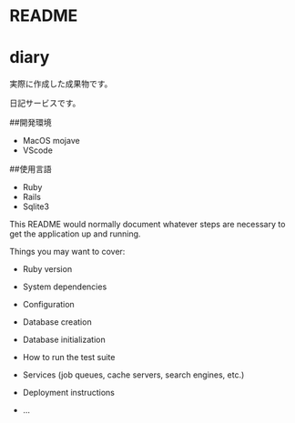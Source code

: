# README

# diary
実際に作成した成果物です。

日記サービスです。

##開発環境
- MacOS mojave
- VScode

##使用言語
- Ruby
- Rails
- Sqlite3


This README would normally document whatever steps are necessary to get the
application up and running.

Things you may want to cover:

* Ruby version

* System dependencies

* Configuration

* Database creation

* Database initialization

* How to run the test suite

* Services (job queues, cache servers, search engines, etc.)

* Deployment instructions

* ...
